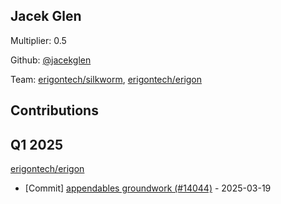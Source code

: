 
## Jacek Glen
Multiplier: 0.5

Github: [@jacekglen](https://github.com/jacekglen)

Team: [erigontech/silkworm](https://github.com/erigontech/silkworm/pulls?q=author%3Ajacekglen), [erigontech/erigon](https://github.com/erigontech/erigon/pulls?q=author%3Ajacekglen)

## Contributions

## Q1 2025

[erigontech/erigon](https://github.com/erigontech/erigon)
* [Commit] [appendables groundwork (#14044)](https://github.com/erigontech/erigon/commit/e70bea2691684aab2bbd73e84b4b335c60fb6e02) - 2025-03-19
